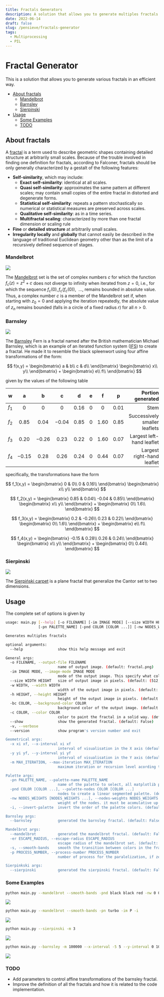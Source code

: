 ```yaml
---
title: Fractals Generators
description: A solution that allows you to generate multiples fractals in an efficient way.
date: 2022-06-14
draft: false
slug: /pensieve/fractals-generator
tags:
  - Multiprocessing
  - PIL
---
```


# Fractal Generator <!-- no toc -->

This is a solution that allows you to generate various fractals in an efficient way.

- [About fractals](#about-fractals)
  - [Mandelbrot](#mandelbrot)
  - [Barnsley](#barnsley)
  - [Sierpinski](#sierpinski)
- [Usage](#usage)
  - [Some Examples](#some-examples)
  - [TODO](#todo)

## About fractals

A [fractal](https://en.wikipedia.org/wiki/Fractal) is a term used to describe geometric shapes containing detailed structure at arbitrarily small scales. Because of the trouble involved in finding one definition for fractals, according to Falconer, fractals should be only generally characterized by a gestalt of the following features:

- **Self-similarity**, which may include:
  - **Exact self-similarity**: identical at all scales.
  - **Quasi self-similarity**: approximates the same pattern at different scales; may contain small copies of the entire fractal in distorted and degenerate forms.
  - **Statistical self-similarity**: repeats a pattern stochastically so numerical or statistical measures are preserved across scales.
  - **Qualitative self-similarity**: as in a time series.
  - **Multifractal scaling**: characterized by more than one fractal dimension or scaling rule
- **Fine** or **detailed structure** at arbitrarily small scales.
- **Irregularity locally** and **globally** that cannot easily be described in the language of traditional Euclidean geometry other than as the limit of a recursively defined sequence of stages.

### Mandelbrot

![](./images/mandelbrot.png)

The [Mandelbrot](https://en.wikipedia.org/wiki/Mandelbrot_set) set is the set of complex numbers $c$ for which the function $f_{c}(z)=z^{2}+c$ does not diverge to infinity when iterated from $z = 0$, i.e., for which the sequence $f_c(0), f_c(f_c(0))$, $\ \dots$, remains bounded in absolute value. Thus, a complex number $c$ is a member of the Mandelbrot set if, when starting with $z_{0}=0$ and applying the iteration repeatedly, the absolute value of $z_{n}$ remains bounded (falls in a circle of a fixed radius $r$) for all $n > 0$.

### Barnsley

![](./images/barnsley.png)

The [Barnsley](https://en.wikipedia.org/wiki/Barnsley_fern) Fern is a fractal named after the British mathematician Michael Barnsley, which is an example of an iterated function system ([IFS](https://en.wikipedia.org/wiki/Iterated_function_system)) to create a fractal. He made it to resemble the black spleenwort using four affine transformations of the form:

$$
f(x,y) =
\begin{bmatrix}
a & b\\
c & d\\
\end{bmatrix}
\begin{bmatrix}
x\\
y\\
\end{bmatrix}
+
\begin{bmatrix}
e\\
f\\
\end{bmatrix}
$$

given by the values of the following table

| w     |   a   |   b   |   c   |  d   |  e  |  f   |  p   |             Portion generated |
| ----- | :---: | :---: | :---: | :--: | :-: | :--: | :--: | ----------------------------: |
| $f_1$ |   0   |   0   |   0   | 0.16 |  0  |  0   | 0.01 |                          Stem |
| $f_2$ | 0.85  | 0.04  | −0.04 | 0.85 |  0  | 1.60 | 0.85 | Successively smaller leaflets |
| $f_3$ | 0.20  | −0.26 | 0.23  | 0.22 |  0  | 1.60 | 0.07 |     Largest left-hand leaflet |
| $f_4$ | −0.15 | 0.28  | 0.26  | 0.24 |  0  | 0.44 | 0.07 |    Largest right-hand leaflet |

specifically, the transformations have the form

$$
f_1(x,y) =
\begin{bmatrix}
0 & 0\\
0 & 0.16\\
\end{bmatrix}
\begin{bmatrix}
x\\
y\\
\end{bmatrix}
$$

$$
f_2(x,y) =
\begin{bmatrix}
0.85 & 0.04\\
-0.04 & 0.85\\
\end{bmatrix}
\begin{bmatrix}
x\\
y\\
\end{bmatrix}
+
\begin{bmatrix}
0\\
1.6\\
\end{bmatrix}
$$

$$
f_3(x,y) =
\begin{bmatrix}
0.2 & -0.26\\
0.23 & 0.22\\
\end{bmatrix}
\begin{bmatrix}
0\\
1.6\\
\end{bmatrix}
+
\begin{bmatrix}
e\\
f\\
\end{bmatrix}
$$

$$
f_4(x,y) =
\begin{bmatrix}
-0.15 & 0.28\\
0.26 & 0.24\\
\end{bmatrix}
\begin{bmatrix}
x\\
y\\
\end{bmatrix}
+
\begin{bmatrix}
0\\
0.44\\
\end{bmatrix}
$$

### Sierpinski

![](./images/sierpinski.png)

The [Sierpiński carpet](https://en.wikipedia.org/wiki/Sierpi%C5%84ski_carpet) is a plane fractal that generalize the Cantor set to two dimensions.

## Usage

The complete set of options is given by

```bash
usage: main.py [--help] [-o FILENAME] [-im IMAGE MODE] [--size WIDTH HEIGHT] [-w WIDTH] [-h HEIGHT] [-bc COLOR] [-c COLOR] [--show] [-v] [--version] [-x xi xf] [-y yi yf] [-m MAX_ITERATION]
               [-pn PALETTE_NAME] [-pnd COLOR [COLOR ...]] [-nw NODES_WEIGHTS [NODES_WEIGHTS ...]] [-i] [--barnsley] [--mandelbrot] [-er ESCAPE_RADIUS] [-s] [-p PROCESS_NUMBER] [--sierpinski]

Generates multiples fractals

optional arguments:
  --help                show this help message and exit

General args:
  -o FILENAME, --output-file FILENAME
                        name of output image. (default: fractal.png)
  -im IMAGE MODE, --image-mode IMAGE MODE
                        mode of the output image. This specify what color schema must be applied. (default: L)
  --size WIDTH HEIGHT   size of output image in pixels. (default: (512, 512))
  -w WIDTH, --width WIDTH
                        width of the output image in pixels. (default: None)
  -h HEIGHT, --height HEIGHT
                        height of the output image in pixels. (default: None)
  -bc COLOR, --background-color COLOR
                        background color of the output image. (default: 0)
  -c COLOR, --color COLOR
                        color to paint the fractal in a solid way. (default: 255)
  --show                show the generated fractal. (default: False)
  -v, --verbose
  --version             show program's version number and exit

Geometrical args:
  -x xi xf, --x-interval xi xf
                        interval of visualisation in the X axis (default: (-2, 2))
  -y yi yf, --y-interval yi yf
                        interval of visualisation in the Y axis (default: (-2, 2))
  -m MAX_ITERATION, --max-iteration MAX_ITERATION
                        maximum iteration or recursion level acording to the selected fractal. (default: 20)

Palette args:
  -pn PALETTE_NAME, --palette-name PALETTE_NAME
                        name of the palette to select, all matplotlib palettes are supported. (default: None)
  -pnd COLOR [COLOR ...], --palette-nodes COLOR [COLOR ...]
                        nodes to create a linear segmented palette. (default: None)
  -nw NODES_WEIGHTS [NODES_WEIGHTS ...], --nodes-weights NODES_WEIGHTS [NODES_WEIGHTS ...]
                        weight of the nodes. it must be acomulative up to 1 (default: None)
  -i, --invert-palette  invert the order of the palette colors. (default: False)

Barnsley args:
  --barnsley            generated the barnsley fractal. (default: False)

Mandelbrot args:
  --mandelbrot          generated the mandelbrot fractal. (default: False)
  -er ESCAPE_RADIUS, --escape-radius ESCAPE_RADIUS
                        escape radius of the mandelbrot set. (default: 1000)
  -s, --smooth-bands    smooth the transition between colors in the fractal. (default: False)
  -p PROCESS_NUMBER, --process-number PROCESS_NUMBER
                        number of process for the paralelization, if zero is passed the maximum number allowed will be used. (default: 0)

Sierpinkski args:
  --sierpinski          generated the sierpinski fractal. (default: False)
```

### Some Examples

```bash
python main.py --mandelbrot --smooth-bands -pnd black black red -nw 0 0.5 1 -im P
```

![](./images/example_1.png)

```bash
python main.py --mandelbrot --smooth-bands -pn turbo -im P -i
```

![](./images/example_2.png)

```bash
python main.py --sierpinski -m 3
```

![](./images/example_3.png)

```bash
python main.py --barnsley -m 100000 --x-interval -5 5 --y-interval 0 10 -c green -im RGB
```

![](./images/example_4.png)

### TODO

- Add parameters to control affine transformations of the barnsley fractal.
- Improve the definition of all the fractals and how it is related to the code implementation.
